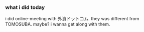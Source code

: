 ### what i did today
i did online-meeting with 外資ドットコム.
they was different from TOMOSUBA. maybe?
i wanna get along with them.
